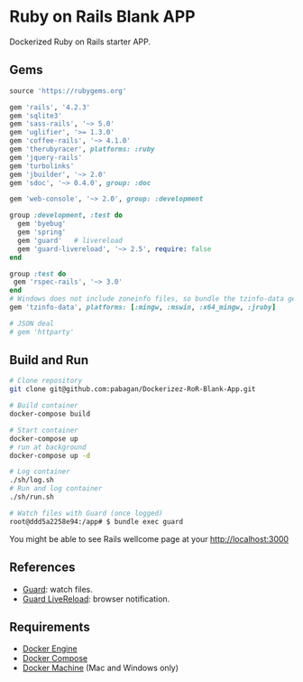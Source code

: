 # Ruby on Rails Blank APP
Dockerized Ruby on Rails starter APP.

## Gems
```ruby
source 'https://rubygems.org'

gem 'rails', '4.2.3'
gem 'sqlite3'
gem 'sass-rails', '~> 5.0'
gem 'uglifier', '>= 1.3.0'
gem 'coffee-rails', '~> 4.1.0'
gem 'therubyracer', platforms: :ruby
gem 'jquery-rails'
gem 'turbolinks'
gem 'jbuilder', '~> 2.0'
gem 'sdoc', '~> 0.4.0', group: :doc

gem 'web-console', '~> 2.0', group: :development

group :development, :test do
  gem 'byebug'
  gem 'spring'
  gem 'guard'   # livereload
  gem 'guard-livereload', '~> 2.5', require: false
end

group :test do
 gem 'rspec-rails', '~> 3.0'
end
# Windows does not include zoneinfo files, so bundle the tzinfo-data gem
gem 'tzinfo-data', platforms: [:mingw, :mswin, :x64_mingw, :jruby]

# JSON deal
# gem 'httparty'

```


## Build and Run
```bash
# Clone repository 
git clone git@github.com:pabagan/Dockerizez-RoR-Blank-App.git

# Build container
docker-compose build

# Start container
docker-compose up
# run at background
docker-compose up -d  

# Log container
./sh/log.sh
# Run and log container
./sh/run.sh

# Watch files with Guard (once logged)
root@ddd5a2258e94:/app# $ bundle exec guard
```

You might be able to see Rails wellcome page at your [http://localhost:3000](http://localhost:3000)


## References
* [Guard](https://github.com/guard/guard): watch files.
* [Guard LiveReload](https://github.com/guard/guard-livereload): browser notification.

## Requirements
* [Docker Engine](https://docs.docker.com/installation/)
* [Docker Compose](https://docs.docker.com/compose/)
* [Docker Machine](https://docs.docker.com/machine/) (Mac and Windows only)
